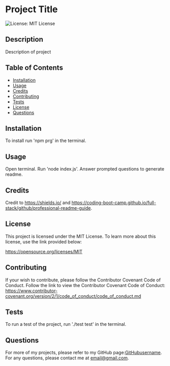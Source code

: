 # Project Title

  ![License: MIT License](https://img.shields.io/badge/License-MIT-yellow)

  ## Description

  Description of project

  ## Table of Contents

  * [Installation](#installation)
  * [Usage](#usage)
  * [Credits](#credits)
  * [Contributing](#contributing)
  * [Tests](#tests)
  * [License](#license)
  * [Questions](#questions)
   
  ## Installation

  To install run 'npm prg' in the terminal.

  ## Usage

  Open terminal. Run 'node index.js'. Answer prompted questions to generate readme.

  ## Credits

  Credit to https://shields.io/ and https://coding-boot-camp.github.io/full-stack/github/professional-readme-guide.
  
  ## License

  This project is licensed under the MIT License. To learn more about this license, use the link provided below:
    
  https://opensource.org/licenses/MIT

  ## Contributing

  If your wish to contribute, please follow the Contributor Covenant Code of Conduct. Follow the link to view the Contributor Covenant Code of Conduct: https://www.contributor-covenant.org/version/2/1/code_of_conduct/code_of_conduct.md

  ## Tests

  To run a test of the project, run './test test' in the terminal.

  ## Questions

  For more of my projects, please refer to my GitHub page:[GitHubusername](https://github.com/GitHubusername/). For any questions, please contact me at email@gmail.com.



